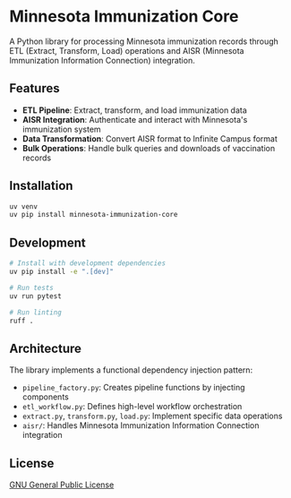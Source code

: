 # Minnesota Immunization Core

A Python library for processing Minnesota immunization records through ETL (Extract, Transform, Load) operations and AISR (Minnesota Immunization Information Connection) integration.

## Features

- **ETL Pipeline**: Extract, transform, and load immunization data
- **AISR Integration**: Authenticate and interact with Minnesota's immunization system
- **Data Transformation**: Convert AISR format to Infinite Campus format
- **Bulk Operations**: Handle bulk queries and downloads of vaccination records

## Installation

```bash
uv venv
uv pip install minnesota-immunization-core
```

## Development

```bash
# Install with development dependencies
uv pip install -e ".[dev]"

# Run tests
uv run pytest

# Run linting
ruff .
```

## Architecture

The library implements a functional dependency injection pattern:

- `pipeline_factory.py`: Creates pipeline functions by injecting components
- `etl_workflow.py`: Defines high-level workflow orchestration  
- `extract.py`, `transform.py`, `load.py`: Implement specific data operations
- `aisr/`: Handles Minnesota Immunization Information Connection integration

## License

[GNU General Public License](../LICENSE)